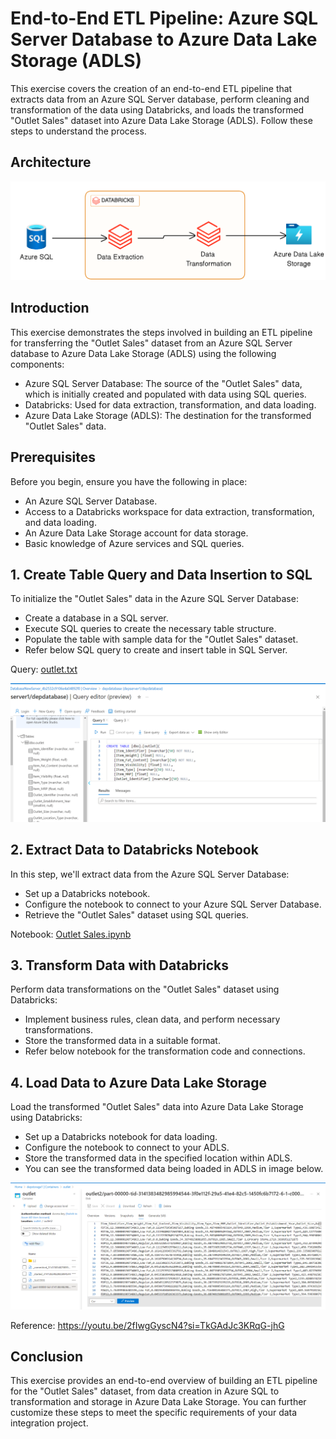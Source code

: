 # End-to-End ETL Pipeline: Azure SQL Server Database to Azure Data Lake Storage (ADLS)

This exercise covers the creation of an end-to-end ETL pipeline that extracts data from an Azure SQL Server database, perform cleaning and transformation of the data using Databricks, and loads the transformed "Outlet Sales" dataset into Azure Data Lake Storage (ADLS). Follow these steps to understand the process.

## Architecture
<img src="architecture.png">

## Introduction

This exercise demonstrates the steps involved in building an ETL pipeline for transferring the "Outlet Sales" dataset from an Azure SQL Server database to Azure Data Lake Storage (ADLS) using the following components:

- Azure SQL Server Database: The source of the "Outlet Sales" data, which is initially created and populated with data using SQL queries.
- Databricks: Used for data extraction, transformation, and data loading.
- Azure Data Lake Storage (ADLS): The destination for the transformed "Outlet Sales" data.

## Prerequisites

Before you begin, ensure you have the following in place:

- An Azure SQL Server Database.
- Access to a Databricks workspace for data extraction, transformation, and data loading.
- An Azure Data Lake Storage account for data storage.
- Basic knowledge of Azure services and SQL queries.

## 1. Create Table Query and Data Insertion to SQL 

To initialize the "Outlet Sales" data in the Azure SQL Server Database:
- Create a database in a SQL server.
- Execute SQL queries to create the necessary table structure.
- Populate the table with sample data for the "Outlet Sales" dataset.
- Refer below SQL query to create and insert table in SQL Server.
 
 Query: [outlet.txt](https://github.com/shubhammirajkar/sales-outlet-etl-pipeline/blob/main/outlet.txt)
  
<img src="database_creation.png">

## 2. Extract Data to Databricks Notebook

In this step, we'll extract data from the Azure SQL Server Database:

- Set up a Databricks notebook.
- Configure the notebook to connect to your Azure SQL Server Database.
- Retrieve the "Outlet Sales" dataset using SQL queries.

 Notebook: [Outlet Sales.ipynb](https://github.com/shubhammirajkar/sales-outlet-etl-pipeline/blob/main/Outlet%20Sales.ipynb)

## 3. Transform Data with Databricks

Perform data transformations on the "Outlet Sales" dataset using Databricks:

- Implement business rules, clean data, and perform necessary transformations.
- Store the transformed data in a suitable format.
- Refer below notebook for the transformation code and connections.


## 4. Load Data to Azure Data Lake Storage

Load the transformed "Outlet Sales" data into Azure Data Lake Storage using Databricks:

- Set up a Databricks notebook for data loading.
- Configure the notebook to connect to your ADLS.
- Store the transformed data in the specified location within ADLS.
- You can see the transformed data being loaded in ADLS in image below.
<img src="transformed_data.png">

Reference: https://youtu.be/2fIwgGyscN4?si=TkGAdJc3KRqG-jhG

## Conclusion

This exercise provides an end-to-end overview of building an ETL pipeline for the "Outlet Sales" dataset, from data creation in Azure SQL to transformation and storage in Azure Data Lake Storage. You can further customize these steps to meet the specific requirements of your data integration project.

